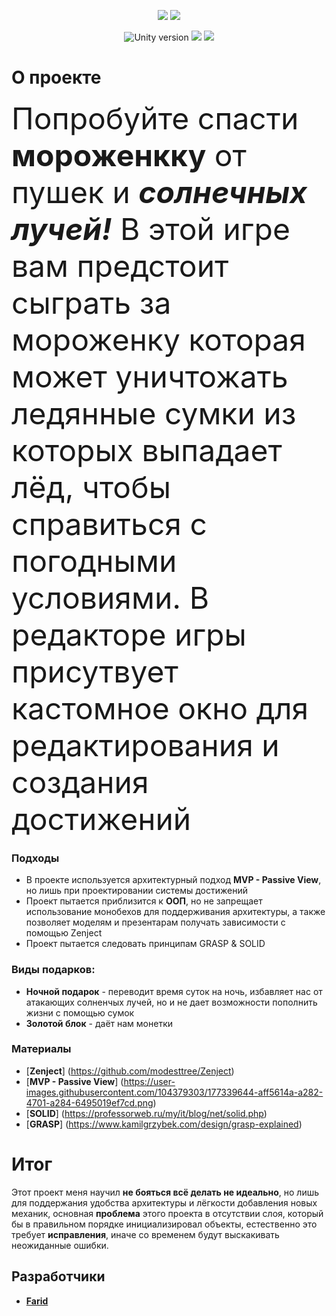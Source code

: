 <p align="center">

   <img src = "https://user-images.githubusercontent.com/104379303/177358857-dbe40d29-b25c-47d5-9f78-aa0ee249d45f.png">
     <img src = "https://user-images.githubusercontent.com/104379303/177359001-c1f24c1d-f29e-461d-a7ca-ce054077a6b0.png">
</p>

<p align="center">
   <img src = "https://img.shields.io/badge/Движок-Unity%202021.2.5-blue" alt = "Unity version">
   <img src = "https://img.shields.io/badge/Язык-C%23-ff69b4">
  <img src = "https://img.shields.io/badge/Платформа%20-Android-important" >
</p>


# **О проекте**
  <font size="48"> Попробуйте спасти **мороженкку** от пушек и ***солнечных лучей!*** В этой игре вам предстоит сыграть за мороженку
  которая может уничтожать ледянные сумки из которых выпадает лёд, чтобы
  справиться с погодными условиями. В редакторе игры присутвует кастомное окно для редактирования 
  и создания достижений</font> 

### Подходы
 - В проекте используется архитектурный подход **MVP - Passive View**, но лишь при проектировании системы достижений
 - Проект пытается приблизится к **ООП**, но не запрещает использование монобехов для поддерживания архитектуры, а также 
 позволяет моделям и презентарам получать зависимости с помощью Zenject
 - Проект пытается следовать принципам GRASP & SOLID
 
### Виды подарков:
 - **Ночной подарок** - переводит время суток на ночь, избавляет нас от атакающих солненчых лучей, но и не дает возможности пополнить жизни
 с помощью сумок
 - **Золотой блок** - даёт нам монетки

### Материалы

- [**Zenject**] (https://github.com/modesttree/Zenject)
- [**MVP - Passive View**] (https://user-images.githubusercontent.com/104379303/177339644-aff5614a-a282-4701-a284-6495019ef7cd.png)
- [**SOLID**] (https://professorweb.ru/my/it/blog/net/solid.php)
- [**GRASP**] (https://www.kamilgrzybek.com/design/grasp-explained)

# Итог
Этот проект меня научил  **не бояться всё делать не идеально**, но лишь для поддержания удобства 
архитектуры и лёгкости добавления новых механик, основная **проблема** этого проекта в отсутствии слоя, который бы
в правильном порядке инициализировал объекты, естественно это требует **исправления**, иначе со временем будут выскакивать неожиданные ошибки.

## Разработчики

- [**Farid**](https://github.com/Farid357)
